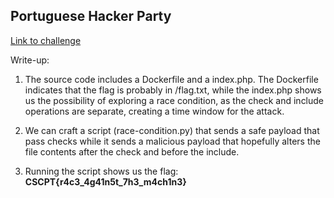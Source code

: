 ## Portuguese Hacker Party

[Link to challenge](https://training.cybersecuritychallenge.pt/challenges#Portuguese%20Hacker%20Party-6)

Write-up:

1. The source code includes a Dockerfile and a index.php. 
The Dockerfile indicates that the flag is probably in /flag.txt, while the index.php
shows us the possibility of exploring a race condition, as the check and include operations are separate,
creating a time window for the attack.

2. We can craft a script (race-condition.py) that sends a safe payload that pass checks while it 
sends a malicious payload that hopefully alters the file contents after the check and before the include.

3. Running the script shows us the flag: **CSCPT{r4c3_4g41n5t_7h3_m4ch1n3}** 